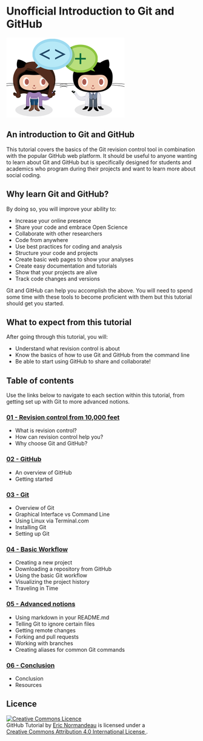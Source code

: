 # Unofficial Introduction to Git and GitHub

![be social](images/be-social.gif)

## An introduction to Git and GitHub

This tutorial covers the basics of the Git revision control tool in combination
with the popular GitHub web platform. It should be useful to anyone wanting to
learn about Git and GitHub but is specifically designed for students and
academics who program during their projects and want to learn more about social
coding.

## Why learn Git and GitHub?

By doing so, you will improve your ability to:

- Increase your online presence
- Share your code and embrace Open Science
- Collaborate with other researchers
- Code from anywhere
- Use best practices for coding and analysis
- Structure your code and projects
- Create basic web pages to show your analyses
- Create easy documentation and tutorials
- Show that your projects are alive
- Track code changes and versions

Git and GitHub can help you accomplish the above. You will need to spend some
time with these tools to become proficient with them but this tutorial should
get you started.

## What to expect from this tutorial

After going through this tutorial, you will:

- Understand what revision control is about
- Know the basics of how to use Git and GitHub from the command line
- Be able to start using GitHub to share and collaborate!

## Table of contents

Use the links below to navigate to each section within this tutorial, from
getting set up with Git to more advanced notions.

### [01 - Revision control from 10,000 feet](files/01_revision_control.md)

- What is revision control?
- How can revision control help you?
- Why choose Git and GitHub?

### [02 - GitHub](files/02_github.md)

- An overview of GitHub
- Getting started

### [03 - Git](files/03_git.md)

- Overview of Git
- Graphical Interface vs Command Line
- Using Linux via Terminal.com
- Installing Git
- Setting up Git

### [04 - Basic Workflow](files/04_basic_workflow.md)

- Creating a new project
- Downloading a repository from GitHub
- Using the basic Git workflow
- Visualizing the project history
- Traveling in Time

### [05 - Advanced notions](files/05_advanced_notions.md)

- Using markdown in your README.md
- Telling Git to ignore certain files
- Getting remote changes
- Forking and pull requests
- Working with branches
- Creating aliases for common Git commands

### [06 - Conclusion](files/06_conclusion.md)

- Conclusion
- Resources

## Licence

<a rel="license" href="http://creativecommons.org/licenses/by/4.0/"><img
  alt="Creative Commons Licence" style="border-width:0"
  src="https://i.creativecommons.org/l/by/4.0/88x31.png" /></a><br/><span
  xmlns:dct="http://purl.org/dc/terms/" href="http://purl.org/dc/dcmitype/Text"
  property="dct:title" rel="dct:type">GitHub Tutorial</span> by <a
  xmlns:cc="http://creativecommons.org/ns#"
  href="https://github.com/enormandeau/github_tutorial"
  property="cc:attributionName" rel="cc:attributionURL">Eric Normandeau</a> is
  licensed under a <br/><a rel="license"
  href="http://creativecommons.org/licenses/by/4.0/" target="_blank">Creative Commons Attribution
  4.0 International License
  </a>.
